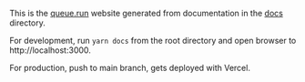 This is the [queue.run](https://queue.run) website generated from documentation in the [docs](../../docs) directory.

For development, run `yarn docs` from the root directory and open browser to http://localhost:3000.

For production, push to main branch, gets deployed with Vercel.